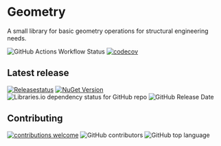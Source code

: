 # Geometry 
A small library for basic geometry operations for structural engineering needs.

![GitHub Actions Workflow Status](https://github.com/MagmaWorks/Geometry/actions/workflows/on-merge-to-main.yml/badge.svg)
[![codecov](https://codecov.io/gh/MagmaWorks/Geometry/graph/badge.svg)](https://codecov.io/gh/MagmaWorks/Geometry)

## Latest release
[![Releasestatus](https://github.com/MagmaWorks/Geometry/actions/workflows/on-release.yml/badge.svg)](https://github.com/MagmaWorks/Geometry/releases)
[![NuGet Version](https://img.shields.io/nuget/v/MagmaWorks.Geometry)](https://www.nuget.org/packages/MagmaWorks.Geometry)
![Libraries.io dependency status for GitHub repo](https://img.shields.io/librariesio/github/MagmaWorks/Geometry)
![GitHub Release Date](https://img.shields.io/github/release-date/MagmaWorks/Geometry)


## Contributing 
[![contributions welcome](https://img.shields.io/badge/contributions-welcome-brightgreen.svg?style=flat)](https://github.com/MagmaWorks/Geometry/issues)
![GitHub contributors](https://img.shields.io/github/contributors/MagmaWorks/Geometry)
![GitHub top language](https://img.shields.io/github/languages/top/MagmaWorks/Geometry)






